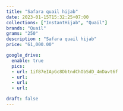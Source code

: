 ```yaml
---
title: "Safara quail hijab"
date: 2023-01-15T15:32:25+07:00
collections: ["InstantHijab", "Quail"]
brands: "Quail"
grams: "250"
description : "Safara quail hijab"
price: "61,000.00"

google_drive:
  enable: true
  pics:
  - url: 1if87eIApGc8DbtndChObSdD_4mDavt6f
  - url: 
  - url: 
  - url: 

draft: false
---
```


    
  
